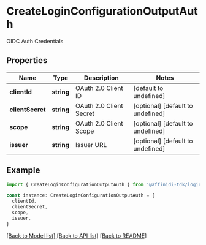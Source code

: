 # CreateLoginConfigurationOutputAuth

OIDC Auth Credentials

## Properties

| Name             | Type       | Description             | Notes                             |
| ---------------- | ---------- | ----------------------- | --------------------------------- |
| **clientId**     | **string** | OAuth 2.0 Client ID     | [default to undefined]            |
| **clientSecret** | **string** | OAuth 2.0 Client Secret | [optional] [default to undefined] |
| **scope**        | **string** | OAuth 2.0 Client Scope  | [optional] [default to undefined] |
| **issuer**       | **string** | Issuer URL              | [optional] [default to undefined] |

## Example

```typescript
import { CreateLoginConfigurationOutputAuth } from '@affinidi-tdk/login-configuration-client'

const instance: CreateLoginConfigurationOutputAuth = {
  clientId,
  clientSecret,
  scope,
  issuer,
}
```

[[Back to Model list]](../README.md#documentation-for-models) [[Back to API list]](../README.md#documentation-for-api-endpoints) [[Back to README]](../README.md)

